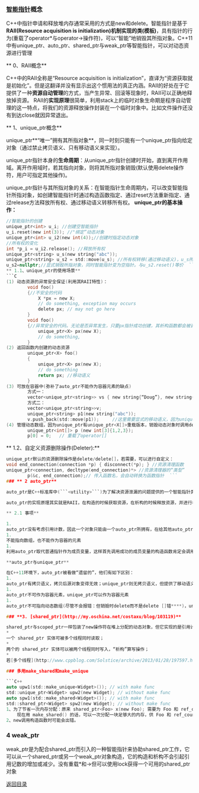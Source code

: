 ### **[智能指针](http://blog.csdn.net/lollipop_jin/article/details/8499530)概念**

C++中指针申请和释放堆内存通常采用的方式是new和delete。智能指针是基于**RAII(Resource acquisition is initialization)机制实现的类(模板)**，具有指针的行为(重载了operator*与operator->操作符)，可以“智能”地销毁其所指对象。C++11中有unique_ptr、auto_ptr、shared_ptr与weak_ptr等智能指针，可以对动态资源进行管理

** 0、RAII概念**

C++中的RAII全称是“Resource acquisition is initialization”，直译为“资源获取就是初始化”。但是这翻译并没有显示出这个惯用法的真正内涵。RAII的好处在于它提供了一种**资源自动管理**的方式，当产生异常、回滚等现象时，RAII可以正确地释放掉资源。
RAII的**实现原理**很简单，利用stack上的临时对象生命期是程序自动管理的这一特点，将我们的资源释放操作封装在一个临时对象中。比如文件操作还没有到达close就因异常退出。

** 1、unique_ptr概念**

unique_ptr**“唯一”拥有其所指对象**，同一时刻只能有一个unique_ptr指向给定对象（通过禁止拷贝语义、只有移动语义来实现）。

unique_ptr指针本身的**生命周期**：从unique_ptr指针创建时开始，直到离开作用域。离开作用域时，若其指向对象，则将其所指对象销毁(默认使用delete操作符，用户可指定其他操作)。

unique_ptr指针与其所指对象的关系：在智能指针生命周期内，可以改变智能指针所指对象，如创建智能指针时通过构造函数指定、通过reset方法重新指定、通过release方法释放所有权、通过移动语义转移所有权。
**unique_ptr的基本操作：**
```C
//智能指针的创建  
unique_ptr<int> u_i; //创建空智能指针
u_i.reset(new int(3)); //"绑定”动态对象  
unique_ptr<int> u_i2(new int(4));//创建时指定动态对象  
//所有权的变化  
int *p_i = u_i2.release(); //释放所有权  
unique_ptr<string> u_s(new string("abc"));  
unique_ptr<string> u_s2 = std::move(u_s); //所有权转移(通过移动语义)，u_s所有权转移后，变成“空指针”  
u_s2=nullptr;//显式销毁所指对象，同时智能指针变为空指针。与u_s2.reset()等价  ```
** 1.1、unique_ptr的使用场景**
```C
(1) 动态资源的异常安全保证(利用其RAII特性)：
        void foo()  
        {//不安全的代码  
            X *px = new X;  
            // do something, exception may occurs  
            delete px; // may not go here  
        }  
        void foo()  
        {//异常安全的代码。无论是否异常发生，只要px指针成功创建，其析构函数都会被调用，确保动态资源被释放  
            unique_ptr<X> px(new X);  
            // do something,  
        }  
(2) 返回函数内创建的动态资源
        unique_ptr<X> foo()  
        {  
            unique_ptr<X> px(new X);  
            // do something  
            return px; //移动语义  
        }  
(3) 可放在容器中(弥补了auto_ptr不能作为容器元素的缺点)
        方式一：
        vector<unique_ptr<string>> vs { new string{“Doug”}, new string{“Adams”} };  
        方式二：
        vector<unique_ptr<string>>v;  
        unique_ptr<string> p1(new string("abc"));  
        v.push_back(std::move(p1));     //这里需要显式的移动语义，因为unique_ptr并无copy语义  
(4) 管理动态数组，因为unique_ptr有unique_ptr<X[]>重载版本，销毁动态对象时调用delete[]
        unique_ptr<int[]> p (new int[3]{1,2,3});  
        p[0] = 0;   // 重载了operator[]
```
** 1.2、自定义资源删除操作(Deleter):**
```C
unique_ptr默认的资源删除操作是delete/delete[]，若需要，可以进行自定义：
void end_connection(connection *p) { disconnect(*p); } //资源清理函数  
unique_ptr<connection, decltype(end_connection)*> //资源清理器的“类型”  
        p(&c, end_connection);// 传入函数名，会自动转换为函数指针  ```
### ** 2 auto_ptr**

auto_ptr是C++标准库中(```<utility>```)为了解决资源泄漏的问题提供的一个智能指针类模板（注意：这只是一种简单的智能指针）

auto_ptr的实现原理其实就是RAII，在构造的时候获取资源，在析构的时候释放资源，并进行相关指针操作的重载，使用起来就像普通的指针:```std::auto_ptr<Class A> pa(new ClassA);```

** 2.1 事项**

1. 
auto_ptr没有考虑引用计数，因此一个对象只能由一个auto_ptr所拥有，在给其他auto_ptr赋值(不管是直接还是间接赋值)的时候，会转移这种拥有关系。自己为空。
1. 
不能指向数组，也不能作为容器的元素  
1. 
利用auto_ptr取代普通指针作为成员变量，这样首先调用成功的成员变量的构造函数肯定会调用其析构函数，那么就可以避免资源泄漏问题。

**auto_ptr与unique_ptr**

在C++11环境下，auto_ptr被看做“遗留的”，他们有如下区别：
1. 
auto_ptr有拷贝语义，拷贝后源对象变得无效；unique_ptr则无拷贝语义，但提供了移动语义
1. 
auto_ptr不可作为容器元素，unique_ptr可以作为容器元素
1. 
auto_ptr不可指向动态数组(尽管不会报错：但销毁时delete而不是delete []错****)，unique_ptr可以指向动态数组

### **3. [shared_ptr](http://my.oschina.net/costaxu/blog/103119)**

shared_ptr与scoped_ptr一样包装了new操作符在堆上分配的动态对象，但它实现的是引用计数型的智能指针 ，**可以被自由地拷贝和赋值，在任意的地方共享它**，当没有代码使用（引用计数为0）它时才删除被包装的动态分配的对象。shared_ptr也可以安全地放到标准容器中，并弥补了auto_ptr因为转移语义而不能把指针作为STL容器元素的缺陷。shared_ptr就是为了解决auto_ptr在对象所有权上的局限性（auto_ptr是独占的），在使用引用计数的机制上提供了可以共享所有权的智能指针，当然这不会没有任何额外的代价。
* 
一个 shared_ptr 实体可被多个线程同时读取；
* 
两个的 shared_ptr 实体可以被两个线程同时写入，“析构”算写操作；
* 
若[多个线程](http://www.cppblog.com/Solstice/archive/2013/01/28/197597.html)读写同一个 shared_ptr 对象，那么需要加锁：因为 **shared_ptr 有两个数据成员，读写操作不能原子化**

### 多用make_shared和make_unique

```C++
auto upw1(std::make_unique<Widget>()); // with make func
std::unique_ptr<Widget> upw2(new Widget); // without make func
auto spw1(std::make_shared<Widget>()); // with make func
std::shared_ptr<Widget> spw2(new Widget); // without make func
1、为了节省一次内存分配：原来 shared_ptr<Foo> x(new Foo); 需要为 Foo 和 ref_count 各分配一次内存，
    现在用 make_shared() 的话，可以一次分配一块足够大的内存，供 Foo 和 ref_count 对象容身
2、new调用构造函数时可能会出错。
```
### **4 weak_ptr**

weak_ptr是为配合shared_ptr而引入的一种智能指针来协助shared_ptr工作，它可以从一个shared_ptr或另一个weak_ptr对象构造，它的构造和析构不会引起引用记数的增加或减少。没有重载*和->但可以使用lock获得一个可用的shared_ptr对象

[返回目录](README.md)